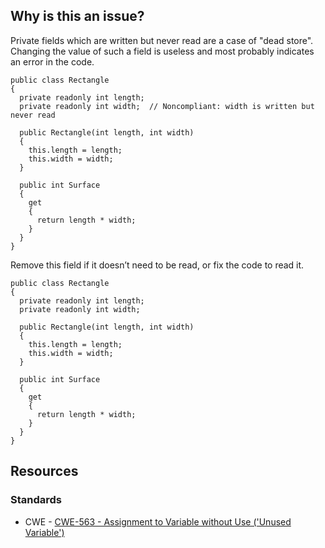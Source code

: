 ## Why is this an issue?

Private fields which are written but never read are a case of "dead store". Changing the value of such a field is useless and most probably
indicates an error in the code.

    public class Rectangle
    {
      private readonly int length;
      private readonly int width;  // Noncompliant: width is written but never read
    
      public Rectangle(int length, int width)
      {
        this.length = length;
        this.width = width;
      }
    
      public int Surface
      {
        get
        {
          return length * width;
        }
      }
    }

Remove this field if it doesn’t need to be read, or fix the code to read it.

    public class Rectangle
    {
      private readonly int length;
      private readonly int width;
    
      public Rectangle(int length, int width)
      {
        this.length = length;
        this.width = width;
      }
    
      public int Surface
      {
        get
        {
          return length * width;
        }
      }
    }

## Resources

### Standards

-   CWE - [CWE-563 - Assignment to Variable without Use ('Unused Variable')](https://cwe.mitre.org/data/definitions/563)